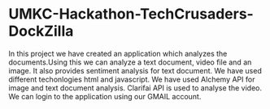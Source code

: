 # UMKC-Hackathon-TechCrusaders-DockZilla
In this project we have created an application which analyzes the documents.Using this we can analyze a text document, video file and an image. It also provides sentiment analysis for text document.
We have used different techonlogies html and javascript. We have used Alchemy API for image and text document analysis. Clarifai API is used to analyse the video. We can login to the application using our GMAIL account.
